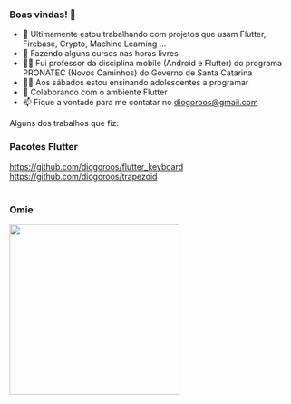 ### Boas vindas! 👋

- 🔭 Ultimamente estou trabalhando com projetos que usam Flutter, Firebase, Crypto, Machine Learning ...
- 🔭 Fazendo alguns cursos nas horas livres
- 👨‍🏫 Fui professor da disciplina mobile (Android e Flutter) do programa PRONATEC (Novos Caminhos) do Governo de Santa Catarina
- 👨‍🏫 Aos sábados estou ensinando adolescentes a programar
- 👯 Colaborando com o ambiente Flutter
- 📫 Fique a vontade para me contatar no diogoroos@gmail.com

Alguns dos trabalhos que fiz:<br/>

### Pacotes Flutter
https://github.com/diogoroos/flutter_keyboard <br/>
https://github.com/diogoroos/trapezoid <br/> <br/>

### Omie
[<img src="https://github.com/diogoroos/diogoroos/assets/78812662/cf00cf0d-6404-4581-a103-a016548d2806" heigth="300" width="300px">](https://youtu.be/96RqpCz0DRc)

<!--
[flutter_keyboard](https://pub.dev/packages/flutter_keyboard)

**diogoroos/diogoroos** is a ✨ _special_ ✨ repository because its `README.md` (this file) appears on your GitHub profile.

Here are some ideas to get you started:
- 🌱 Estou aprofundando em back-end e cloud

- 🔭 I’m currently working on ...
- 🌱 I’m currently learning ...
- 👯 I’m looking to collaborate on ...
- 🤔 I’m looking for help with ...
- 💬 Ask me about ...
- 📫 How to reach me: ...
- 😄 Pronouns: ...
- ⚡ Fun fact: ...
-->
